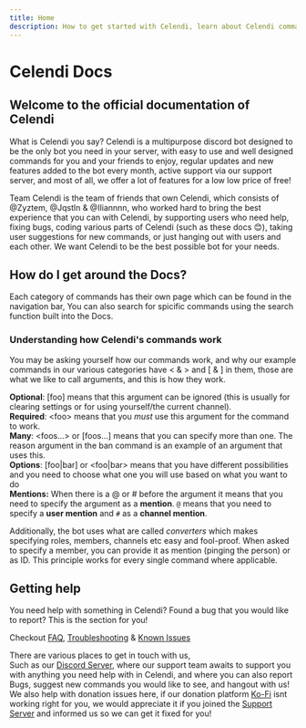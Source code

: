 ```yaml
---
title: Home
description: How to get started with Celendi, learn about Celendi commands and get an overview about the bot!
---
```

# Celendi Docs

## Welcome to the official documentation of Celendi

What is Celendi you say? Celendi is a multipurpose discord bot designed to be the only bot you need in your server, with easy to use and well designed commands for you and your friends to enjoy, regular updates and new features added to the bot every month, active support via our support server, and most of all, we offer a lot of features for a low low price of free!  

Team Celendi is the team of friends that own Celendi, which consists of @Zyztem, @Jqstln & @Iliannnn, who worked hard to bring the best experience that you can with Celendi, by supporting users who need help, fixing bugs, coding various parts of Celendi (such as these docs 😊), taking user suggestions for new commands, or just hanging out with users and each other. We want Celendi to be the best possible bot for your needs.

## How do I get around the Docs?

Each category of commands has their own page which can be found in the navigation bar, You can also search for spicific commands using the search function built into the Docs.

### Understanding how Celendi's commands work

You may be asking yourself how our commands work, and why our example commands in our various categories have &lt; & &gt; and [ & ] in them, those are what we like to call arguments, and this is how they work.  

**Optional**: \[foo\] means that this argument can be ignored \(this is usually for clearing settings or for using yourself/the current channel\).  
**Required**: &lt;foo&gt; means that you _must_ use this argument for the command to work.  
**Many**: &lt;foos...&gt; or \[foos...\] means that you can specify more than one. The reason argument in the ban command is an example of an argument that uses this.  
**Options**: \[foo\|bar\] or &lt;foo\|bar&gt; means that you have different possibilities and you need to choose what one you will use based on what you want to do  
**Mentions:** When there is a &#64; or # before the argument it means that you need to specify the argument as a **mention**. `@` means that you need to specify a **user mention** and `#` as a **channel mention**.

Additionally, the bot uses what are called _converters_ which makes specifying roles, members, channels etc easy and fool-proof. When asked to specify a member, you can provide it as mention \(pinging the person\) or as ID. This principle works for every single command where applicable.

## Getting help

You need help with something in Celendi? Found a bug that you would like to report? This is the section for you!

Checkout [FAQ](https://docs.celendi.gg/troubleshooting/faq), [Troubleshooting](https://docs.celendi.gg/troubleshooting) & [Known Issues](https://docs.celendi.gg/troubleshooting/known-issues)

There are various places to get in touch with us,  
Such as our [Discord Server](https://celendi.gg/support), where our support team awaits to support you with anything you need help with in Celendi, and where you can also report Bugs, suggest new commands you would like to see, and hangout with us! We also help with donation issues here, if our donation platform [Ko-Fi](https://ko-fi.com/celendibot) isnt working right for you, we would appreciate it if you joined the [Support Server](https://celendi.gg/support) and informed us so we can get it fixed for you!